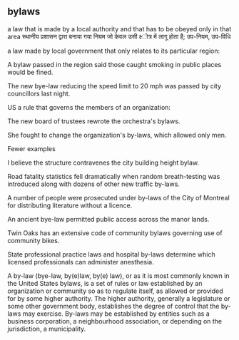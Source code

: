 ## bylaws
a law that is made by a local authority and that has to be obeyed only in that area
स्‍थानीय प्रशासन द्वारा बनाया गया नियम जो केवल उसी क्ष्‍ोत्र में लागू होता है; उप-नियम, उप-विधि

a law made by local government that only relates to its particular region:

A bylaw passed in the region said those caught smoking in public places would be fined.

The new bye-law reducing the speed limit to 20 mph was passed by city councillors last night.
 
US
a rule that governs the members of an organization:

The new board of trustees rewrote the orchestra's bylaws.

She fought to change the organization's by-laws, which allowed only men.

 Fewer examples
 
I believe the structure contravenes the city building height bylaw.

Road fatality statistics fell dramatically when random breath-testing was introduced along with dozens of other new traffic by-laws.

A number of people were prosecuted under by-laws of the City of Montreal for distributing literature without a licence.

An ancient bye-law permitted public access across the manor lands.

Twin Oaks has an extensive code of community bylaws governing use of community bikes.

State professional practice laws and hospital by-laws determine which licensed professionals can administer anesthesia.

A by-law (bye-law, by(e)law, by(e) law), or as it is most commonly known in the United States bylaws, is a set of rules or law established by an organization or community so as to regulate itself, as allowed or provided for by some higher authority. The higher authority, generally a legislature or some other government body, establishes the degree of control that the by-laws may exercise. By-laws may be established by entities such as a business corporation, a neighbourhood association, or depending on the jurisdiction, a municipality.

